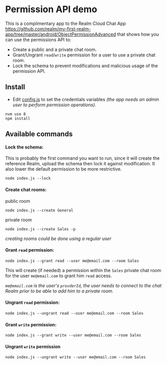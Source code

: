 # Permission API demo 

This is a complimentary app to the Realm Cloud Chat App https://github.com/realm/my-first-realm-app/tree/master/android/ObjectPermissionAdvanced that shows how you can use the permissions API to:

- Create a public and a private chat room.
- Grant/Ungrant `read`/`write` permission for a user to use a private chat room.
- Lock the schema to prevent modifications and malicious usage of the permission API.

## Install
- Edit [config.js](./config.js) to set the credentials variables _(the app needs an admin user to perform permission operations)_.

```
nvm use 8
npm install
```

## Available commands

#### Lock the schema: 

This is probably the first command you want to run, since it will create the reference Realm, upload the schema then lock it against modification. It also lower the default permission to be more restrictive.
```
node index.js --lock
```

#### Create chat rooms: 

public room
```
node index.js --create General
```

private room 
```
node index.js --create Sales -p
```

_creating rooms could be done using a regular user_

#### Grant `read` permission:

```
node index.js --grant read --user me@email.com --room Sales
```

This will create (if needed) a permission within the `Sales` private chat room for the user `me@email.com` to grant him `read` access. 

_`me@email.com` is the user's `provderId`, the user needs to connect to the chat Realm prior to be able to add him to a private room._

#### Ungrant `read` permission: 
```
node index.js --ungrant read --user me@email.com --room Sales
```

#### Grant `write` permission:

```
node index.js --grant write --user me@email.com --room Sales
```

#### Ungrant `write` permission

```
node index.js --ungrant write --user me@email.com --room Sales
```

